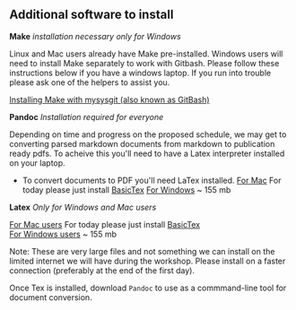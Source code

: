 
## Additional software to install

**Make** *installation necessary only for Windows*

Linux and Mac users already have Make pre-installed. Windows users will need to install Make separately to work with Gitbash. Please follow these instructions below if you have a windows laptop. If you run into trouble please ask one of the helpers to assist you.

[Installing Make with mysysgit (also known as GitBash)](http://msysgit.github.io/)

**Pandoc** *Installation required for everyone*

Depending on time and progress on the proposed schedule, we may get to converting parsed markdown documents from markdown to publication ready pdfs. To acheive this you'll need to have a Latex interpreter installed on your laptop.

* To convert documents to PDF you'll need LaTex installed. 
[For Mac](http://www.tug.org/mactex/morepackages.html) For today please just install [BasicTex](http://mirror.ctan.org/systems/mac/mactex/mactex-basic.pkg)
[For Windows](http://miktex.org/download) ~ 155 mb


**Latex** *Only for Windows and Mac users*

[For Mac users](http://www.tug.org/mactex/morepackages.html) For today please just install [BasicTex](http://mirror.ctan.org/systems/mac/mactex/mactex-basic.pkg)  
[For Windows users](http://miktex.org/download) ~ 155 mb

Note: These are very large files and not something we can install on the limited internet we will have during the workshop. Please install on a faster connection (preferably at the end of the first day). 

Once Tex is installed, download `Pandoc` to use as a commmand-line tool for document conversion.



